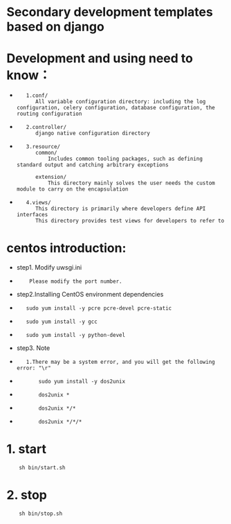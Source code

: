 # Secondary development templates based on django
#    Development and using need to know：
*        1.conf/
            All variable configuration directory: including the log configuration, celery configuration, database configuration, the routing configuration

*        2.controller/
            django native configuration directory

*        3.resource/
            common/
                Includes common tooling packages, such as defining standard output and catching arbitrary exceptions

            extension/
                This directory mainly solves the user needs the custom module to carry on the encapsulation

*        4.views/
            This directory is primarily where developers define API interfaces
            This directory provides test views for developers to refer to


# centos introduction:
*    step1. Modify uwsgi.ini
*         Please modify the port number.

*    step2.Installing CentOS environment dependencies
*        sudo yum install -y pcre pcre-devel pcre-static
*        sudo yum install -y gcc
*        sudo yum install -y python-devel


*    step3. Note
*        1.There may be a system error, and you will get the following error: "\r"
*            sudo yum install -y dos2unix
*            dos2unix *
*            dos2unix */*
*            dos2unix */*/*

#    1. start
        sh bin/start.sh
#    2. stop
        sh bin/stop.sh
